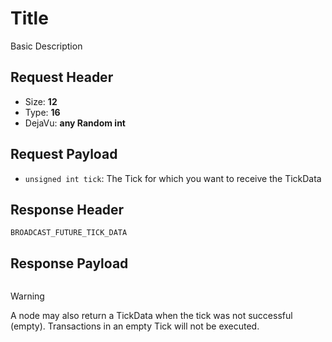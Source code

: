 # Title
Basic Description

## Request Header
- Size: **12**
- Type: **16**
- DejaVu: **any Random int**

## Request Payload
- `unsigned int tick`: The Tick for which you want to receive the TickData

## Response Header
`BROADCAST_FUTURE_TICK_DATA`

## Response Payload

```c++

```

> [!WARNING]
> A node may also return a TickData when the tick was not successful (empty). Transactions in an empty Tick will not be executed.
